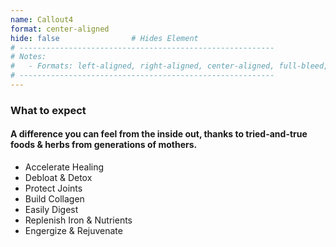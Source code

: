 ```yaml
---
name: Callout4
format: center-aligned
hide: false                # Hides Element
# ---------------------------------------------------------
# Notes:
#   - Formats: left-aligned, right-aligned, center-aligned, full-bleed, big-numbers
# ---------------------------------------------------------
---
```



<section>

### What to expect

#### A difference you can feel from the inside out, thanks to  tried-and-true foods & herbs from generations of mothers.

- Accelerate Healing
- Debloat &amp; Detox
- Protect Joints
- Build Collagen
- Easily Digest
- Replenish Iron &amp; Nutrients
- Engergize &amp; Rejuvenate

</section>
